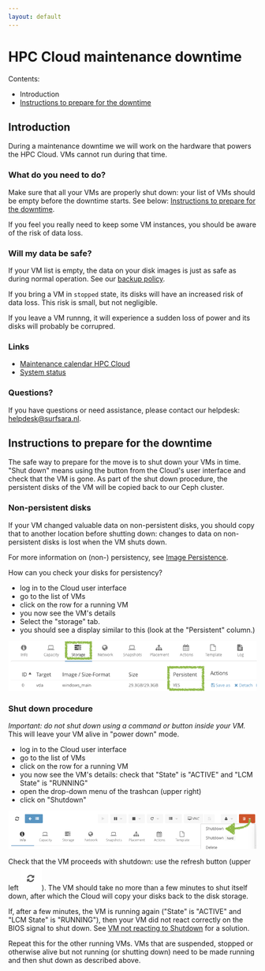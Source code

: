 ```yaml
---
layout: default
---
```


# HPC Cloud maintenance downtime

Contents:

- Introduction
- [Instructions to prepare for the downtime](#instructions-to-prepare-for-the-downtime)

## Introduction

During a maintenance downtime we will work on the hardware that powers the HPC Cloud.
VMs cannot run during that time.

### What do you need to do?

Make sure that all your VMs are properly shut down: your list of VMs should be empty before the downtime starts.
See below: [Instructions to prepare for the downtime](#instructions-to-prepare-for-the-downtime).

If you feel you really need to keep some VM instances, you should be aware of the risk of data loss.

### Will my data be safe?
 
If your VM list is empty, the data on your disk images is just as safe as during normal operation.
See our [backup policy](https://userinfo.surfsara.nl/systems/hpc-cloud/backup-policy).

If you bring a VM in `stopped` state, its disks will have an increased risk of data loss. This risk is small, but not negligible.

If you leave a VM runnng, it will experience a sudden loss of power and its disks will probably be corrupred.

### Links

- [Maintenance calendar HPC Cloud](maintenance)
- [System status](https://userinfo.surfsara.nl/systems/status)

### Questions?  

If you have questions or need assistance, please contact our helpdesk: [helpdesk@surfsara.nl](mailto:helpdesk@surfsara.nl).

## Instructions to prepare for the downtime

The safe way to prepare for the move is to shut down your VMs in time.
"Shut down" means using the button from the Cloud's user interface and check that the VM is gone.
As part of the shut down procedure, the persistent disks of the VM will be copied back to our Ceph cluster.

### Non-persistent disks

If your VM changed valuable data on non-persistent disks,
you should copy that to another location before shutting down: 
changes to data on non-persistent disks is lost when the VM shuts down.
  
For more information on (non-) persistency, see [Image Persistence](http://doc.hpccloud.surfsara.nl/image_persistence).

How can you check your disks for persistency?


- log in to the Cloud user interface
- go to the list of VMs
- click on the row for a running VM
- you now see the VM's details
- Select the "storage" tab. 
- you should see a display similar to this (look at the "Persistent" column.)

![vm disk tab](../images/vm-storage.png)
 

### Shut down procedure

_Important: do not shut down using a command or button inside your VM._
This will leave your VM alive in "power down" mode.

- log in to the Cloud user interface
- go to the list of VMs
- click on the row for a running VM
- you now see the VM's details: check that "State" is "ACTIVE" and "LCM State" is "RUNNING"
- open the drop-down menu of the trashcan (upper right)
- click on "Shutdown" 

![vm shutdown button](../images/vm-shutdown.png)

Check that the VM proceeds with shutdown: use the refresh button (upper left ![chasing arrows](../images/reload-symbol.png)).
The VM should take no more than a few minutes to shut itself down, after which the Cloud will copy your disks back to the disk storage.

If, after a few minutes, the VM is running again ("State" is "ACTIVE" and "LCM State" is "RUNNING"), 
then your VM did not react correctly on the BIOS signal to shut down. See [VM not reacting to Shutdown](http://doc.hpccloud.surfsara.nl/vm-not-reacting-to-shutdown) for a solution. 

Repeat this for the other running VMs.
VMs that are suspended, stopped or otherwise alive but not running (or shutting down) need to be made running and then shut down as described above.
